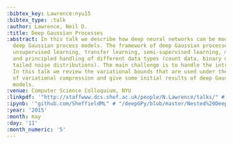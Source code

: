 ```yaml
---
:bibtex_key: Lawrence:nyu15
:bibtex_type: :talk
:author: Lawrence, Neil D.
:title: Deep Gaussian Processes
:abstract: In this talk we describe how deep neural networks can be modified to produce
  deep Gaussian process models. The framework of deep Gaussian processes allow for
  unsupervised learning, transfer learning, semi-supervised learning, multi-task learning
  and principled handling of different data types (count data, binary data, heavy
  tailed noise distributions). The main challenge is to handle the intractabilities.
  In this talk we review the variational bounds that are used under the framework
  of variational compression and give some initial results of deep Gaussian process
  models.
:venue: Computer Science Colloquium, NYU
:linkpdf: '"http://staffwww.dcs.shef.ac.uk/people/N.Lawrence/talks/" # "deepgp_nyu15.pdf"'
:ipynb: '"github.com/SheffieldML" # "/deepGPy/blob/master/Nested%20Deep%20GPs.ipynb"'
:year: '2015'
:month: may
:day: '11'
:month_numeric: '5'
---
```

